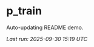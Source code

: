 # p_train

Auto-updating README demo.

<!--START_SECTION:status-->
_Last run: 2025-09-30 15:19 UTC_
<!--END_SECTION:status-->











































































































































































































































































































































































































































































































































































































































































































































































































































































































































































